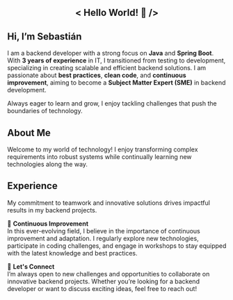 <h2 align="center"> < Hello World! 👋 /> </h2>

## Hi, I’m Sebastián

I am a backend developer with a strong focus on **Java** and **Spring Boot**. With **3 years of experience** in IT, I transitioned from testing to development, specializing in creating scalable and efficient backend solutions. I am passionate about **best practices**, **clean code**, and **continuous improvement**, aiming to become a **Subject Matter Expert (SME)** in backend development.

Always eager to learn and grow, I enjoy tackling challenges that push the boundaries of technology.

## About Me  
Welcome to my world of technology! I enjoy transforming complex requirements into robust systems while continually learning new technologies along the way.

## Experience  
My commitment to teamwork and innovative solutions drives impactful results in my backend projects.

🌱 **Continuous Improvement**  
In this ever-evolving field, I believe in the importance of continuous improvement and adaptation. I regularly explore new technologies, participate in coding challenges, and engage in workshops to stay equipped with the latest knowledge and best practices.

🤝 **Let's Connect**  
I’m always open to new challenges and opportunities to collaborate on innovative backend projects. Whether you’re looking for a backend developer or want to discuss exciting ideas, feel free to reach out!
